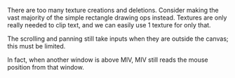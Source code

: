 There are too many texture creations and deletions. Consider making the vast majority of the simple rectangle drawing ops instead.
Textures are only really needed to clip text, and we can easily use 1 texture for only that.

The scrolling and panning still take inputs when they are outside the canvas; this must be limited.

In fact, when another window is above MIV, MIV still reads the mouse position from that window.
